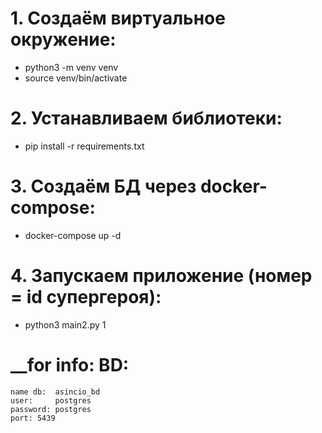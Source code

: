 # 1. Создаём виртуальное окружение:
   - python3 -m venv venv
   - source venv/bin/activate

# 2. Устанавливаем библиотеки:
   - pip install -r requirements.txt

# 3. Создаём БД через docker-compose:
   - docker-compose up -d

# 4. Запускаем приложение (номер = id супергероя):
   - python3 main2.py 1


# __for info: BD:
	name db:  asincio_bd
	user:	  postgres
	password: postgres
	port: 5439
